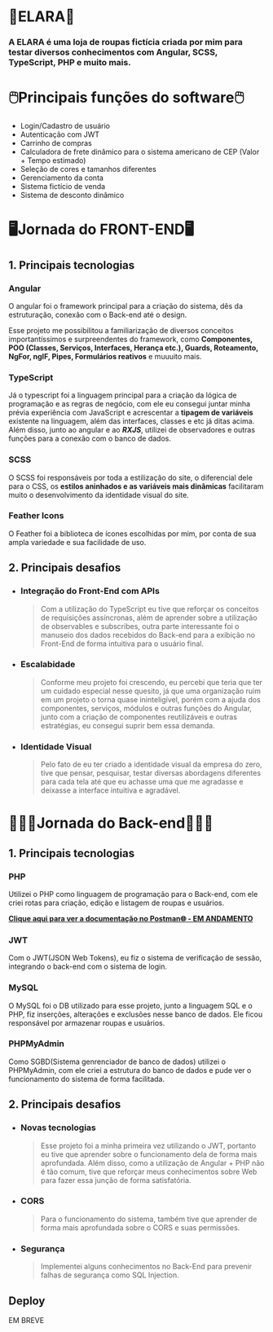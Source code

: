 # 👚ELARA👕

### A ELARA é uma loja de roupas fictícia criada por mim para testar diversos conhecimentos com Angular, SCSS, TypeScript, PHP e muito mais.

# 🖱️Principais funções do software🖱️

- Login/Cadastro de usuário
- Autenticação com JWT
- Carrinho de compras
- Calculadora de frete dinâmico para o sistema americano de CEP (Valor + Tempo estimado)
- Seleção de cores e tamanhos diferentes
- Gerenciamento da conta
- Sistema fictício de venda
- Sistema de desconto dinâmico

# 🖥️Jornada do FRONT-END🖥️

## 1. Principais tecnologias

### Angular

O angular foi o framework principal para a criação do sistema, dês da estruturação, conexão com o Back-end até o design.

Esse projeto me possibilitou a familiarização de diversos conceitos importantíssimos e surpreendentes do framework, como **Componentes, POO (Classes, Serviços, Interfaces, Herança etc.), Guards, Roteamento, NgFor, ngIF, Pipes, Formulários reativos** e muuuito mais.

### TypeScript

Já o typescript foi a linguagem principal para a criação da lógica de programação e as regras de negócio, com ele eu consegui juntar minha prévia experiência com JavaScript e acrescentar a **tipagem de variáveis** existente na linguagem, além das interfaces, classes e etc já ditas acima. Além disso, junto ao angular e ao ***RXJS***, utilizei de observadores e outras funções para a conexão com o banco de dados.

### SCSS

O SCSS foi responsáveis por toda a estilização do site, o diferencial dele para o CSS, os **estilos aninhados e as variáveis mais dinâmicas** facilitaram muito o desenvolvimento da identidade visual do site.

### Feather Icons

O Feather foi a biblioteca de ícones escolhidas por mim, por conta de sua ampla variedade e sua facilidade de uso.

## 2. Principais desafios

- ### Integração do Front-End com APIs

    > Com a utilização do TypeScript eu tive que reforçar os conceitos de requisições assíncronas, além de aprender sobre a utilização de observables e subscribes, outra parte interessante foi o manuseio dos dados recebidos do Back-end para a exibição no Front-End de forma intuitiva para o usuário final.

- ### Escalabidade

    > Conforme meu projeto foi crescendo, eu percebi que teria que ter um cuidado especial nesse quesito, já que uma organização ruim em um projeto o torna quase ininteligível, porém com a ajuda dos componentes, serviços, módulos e outras funções do Angular, junto com a criação de componentes reutilizáveis e outras estratégias, eu consegui suprir bem essa demanda.

- ### Identidade Visual

    > Pelo fato de eu ter criado a identidade visual da empresa do zero, tive que pensar, pesquisar, testar diversas abordagens diferentes para cada tela até que eu achasse uma que me agradasse e deixasse a interface intuitiva e agradável.


#  👨🏽‍💻Jornada do Back-end👨🏽‍💻

## 1. Principais tecnologias

### PHP

Utilizei o PHP como linguagem de programação para o Back-end, com ele criei rotas para criação, edição e listagem de roupas e usuários.

<a href="https://documenter.getpostman.com/view/32208091/2sA3BuW8hb"><b>Clique aqui para ver a documentação no Postman🌐 - EM ANDAMENTO</b></a>

### JWT

Com o JWT(JSON Web Tokens), eu fiz o sistema de verificação de sessão, integrando o back-end com o sistema de login.

### MySQL

O MySQL foi o DB utilizado para esse projeto, junto a linguagem SQL e o PHP, fiz inserções, alterações e exclusões nesse banco de dados. Ele ficou responsável por armazenar roupas e usuários.

### PHPMyAdmin

Como SGBD(Sistema genrenciador de banco de dados) utilizei o PHPMyAdmin, com ele criei a estrutura do banco de dados e pude ver o funcionamento do sistema de forma facilitada.

## 2. Principais desafios

- ### Novas tecnologias

    > Esse projeto foi a minha primeira vez utilizando o JWT, portanto eu tive que aprender sobre o funcionamento dela de forma mais aprofundada. Além disso, como a utilização de Angular + PHP não é tão comum, tive que reforçar meus conhecimentos sobre Web para fazer essa junção de forma satisfatória.

- ### CORS
    > Para o funcionamento do sistema, também tive que aprender de forma mais aprofundada sobre o CORS e suas permissões.

- ### Segurança
    > Implementei alguns conhecimentos no Back-End para prevenir falhas de segurança como SQL Injection.

## Deploy

EM BREVE